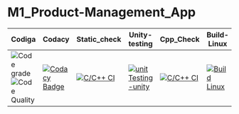 # M1_Product-Management_App

| Codiga| Codacy| Static_check| Unity-testing| Cpp_Check| Build-Linux|
|----|----|----|----|----|----|
|![Code grade](https://api.codiga.io/project/31284/status/svg)![Code Quality](https://api.codiga.io/project/31284/score/svg)| [![Codacy Badge](https://app.codacy.com/project/badge/Grade/e90729901b754357a4435b2f72ae1fdd)](https://www.codacy.com/gh/Reddy426/M1_Product-Management_App/dashboard?utm_source=github.com&amp;utm_medium=referral&amp;utm_content=Reddy426/M1_Product-Management_App&amp;utm_campaign=Badge_Grade)| [![C/C++ CI](https://github.com/Reddy426/M1_Product-Management_App/actions/workflows/c-cpp.yml/badge.svg)](https://github.com/Reddy426/M1_Product-Management_App/actions/workflows/c-cpp.yml)| [![unit Testing -unity](https://github.com/Reddy426/M1_Product-Management_App/actions/workflows/unity.yml/badge.svg)](https://github.com/Reddy426/M1_Product-Management_App/actions/workflows/unity.yml)| [![C/C++ CI](https://github.com/Reddy426/M1_Product-Management_App/actions/workflows/c-cpp.yml/badge.svg)](https://github.com/Reddy426/M1_Product-Management_App/actions/workflows/c-cpp.yml)| [![Build Linux](https://github.com/Reddy426/M1_Product-Management_App/actions/workflows/Build.yml/badge.svg)](https://github.com/Reddy426/M1_Product-Management_App/actions/workflows/Build.yml)|
